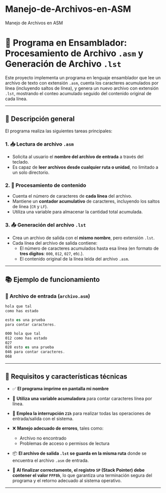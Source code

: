 # Manejo-de-Archivos-en-ASM
Manejo de Archivos en ASM
# 📄 Programa en Ensamblador: Procesamiento de Archivo `.asm` y Generación de Archivo `.lst`

Este proyecto implementa un programa en lenguaje ensamblador que lee un archivo de texto con extensión `.asm`, cuenta los caracteres acumulados por línea (incluyendo saltos de línea), y genera un nuevo archivo con extensión `.lst`, mostrando el conteo acumulado seguido del contenido original de cada línea.

---

## 📝 Descripción general

El programa realiza las siguientes tareas principales:

### 1. 📥 Lectura de archivo `.asm`
- Solicita al usuario el **nombre del archivo de entrada** a través del teclado.
- Es capaz de **leer archivos desde cualquier ruta o unidad**, no limitado a un solo directorio.

### 2. 🧮 Procesamiento de contenido
- Cuenta el número de caracteres de **cada línea** del archivo.
- Mantiene un **contador acumulativo** de caracteres, incluyendo los saltos de línea (`CR` y `LF`).
- Utiliza una variable para almacenar la cantidad total acumulada.

### 3. 📤 Generación del archivo `.lst`
- Crea un archivo de salida con el **mismo nombre**, pero extensión `.lst`.
- Cada línea del archivo de salida contiene:
  - El número de caracteres acumulados hasta esa línea (en formato de **tres dígitos**: `000`, `012`, `027`, etc.).
  - El contenido original de la línea leída del archivo `.asm`.

---

## 📚 Ejemplo de funcionamiento

### 🔸 Archivo de entrada (`archivo.asm`)
```asm
hola que tal
como has estado

esto es una prueba
para contar caracteres.

000 hola que tal
012 como has estado
027 
028 esto es una prueba
046 para contar caracteres.
068 
```
---

## 📌 Requisitos y características técnicas

- ✅ **El programa imprime en pantalla mi nombre**

- 🧮 **Utiliza una variable acumuladora** para contar caracteres línea por línea.

- 💾 **Emplea la interrupción `21h`** para realizar todas las operaciones de entrada/salida con el sistema.

- ❌ **Manejo adecuado de errores**, tales como:
  - Archivo no encontrado
  - Problemas de acceso o permisos de lectura

- 📦 **El archivo de salida `.lst` se guarda en la misma ruta** donde se encuentra el archivo `.asm` de entrada.

- 🧵 **Al finalizar correctamente, el registro `SP` (Stack Pointer) debe contener el valor `FFF8h`**, lo que garantiza una terminación segura del programa y el retorno adecuado al sistema operativo.

---
